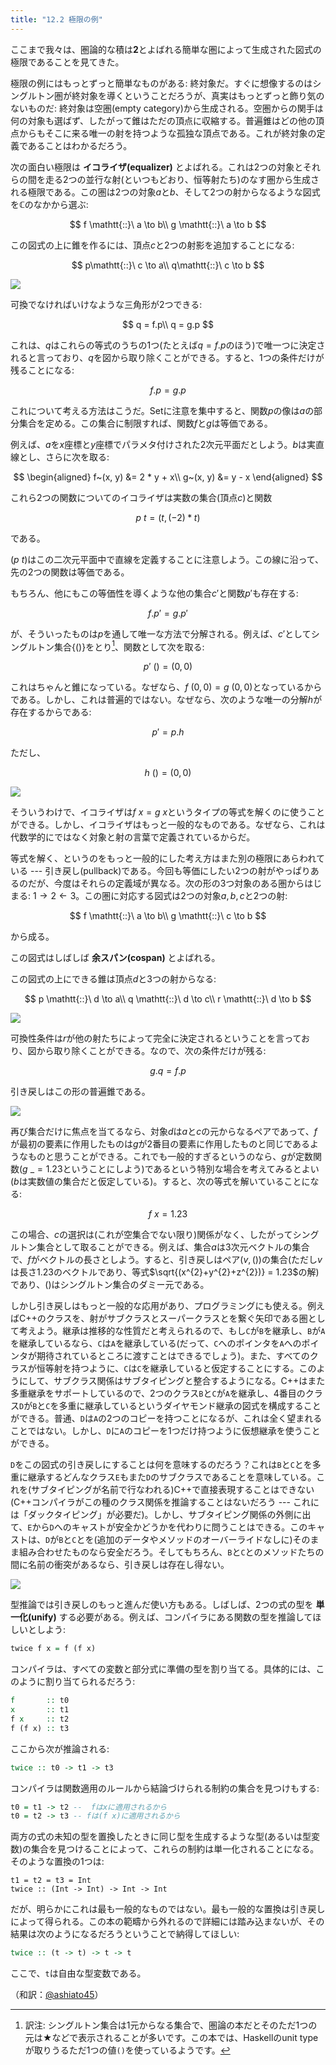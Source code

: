 ```yaml
---
title: "12.2 極限の例"
---
```


ここまで我々は、圏論的な積は$\mathbf{2}$とよばれる簡単な圏によって生成された図式の極限であることを見てきた。

極限の例にはもっとずっと簡単なものがある: 終対象だ。すぐに想像するのはシングルトン圏が終対象を導くということだろうが、真実はもっとずっと飾り気のないものだ: 終対象は空圏(empty category)から生成される。空圏からの関手は何の対象も選ばず、したがって錐はただの頂点に収縮する。普遍錐はどの他の頂点からもそこに来る唯一の射を持つような孤独な頂点である。これが終対象の定義であることはわかるだろう。

次の面白い極限は **イコライザ(equalizer)** とよばれる。これは2つの対象とそれらの間を走る2つの並行な射(といつもどおり、恒等射たち)のなす圏から生成される極限である。この圏は2つの対象$a$と$b$、そして2つの射からなるような図式を$\mathbb{C}$のなかから選ぶ:

$$
f \mathtt{::}\   a \to b\\
g \mathtt{::}\   a \to b
$$

この図式の上に錐を作るには、頂点$c$と2つの射影を追加することになる:

$$
p\mathtt{::}\   c \to a\\
q\mathtt{::}\   c \to b
$$

![](https://storage.googleapis.com/zenn-user-upload/2ulwiqlx7tvrrcxlnx64h6lf22e6)

可換でなければいけなような三角形が2つできる:

$$
q = f.p\\
q = g.p
$$

これは、$q$はこれらの等式のうちの1つ(たとえば$q=f.p$のほう)で唯一つに決定されると言っており、$q$を図から取り除くことができる。すると、1つの条件だけが残ることになる:

$$
f.p = g.p
$$

これについて考える方法はこうだ。$\mathrm{Set}$に注意を集中すると、関数$p$の像は$a$の部分集合を定める。この集合に制限すれば、関数$f$と$g$は等価である。

例えば、$a$を$x$座標と$y$座標でパラメタ付けされた2次元平面だとしよう。$b$は実直線とし、さらに次を取る:

$$
\begin{aligned}
f~(x, y) &= 2 * y + x\\
g~(x, y) &= y - x
\end{aligned}
$$

これら2つの関数についてのイコライザは実数の集合(頂点$c$)と関数

$$
p~t = (t, (-2) * t)
$$

である。

$(p~t)$はこの二次元平面中で直線を定義することに注意しよう。この線に沿って、先の2つの関数は等価である。

もちろん、他にもこの等価性を導くような他の集合$c'$と関数$p'$も存在する:

$$
f.p' = g.p'
$$

が、そういったものは$p$を通して唯一な方法で分解される。例えば、$c'$としてシングルトン集合$\{()\}$をとり[^1]、関数として次を取る:

$$
p'~() = (0, 0)
$$

これはちゃんと錐になっている。なぜなら、$f~(0, 0) = g~(0, 0)$となっているからである。しかし、これは普遍的ではない。なぜなら、次のような唯一の分解$h$が存在するからである:

$$
p' = p.h
$$

ただし、

$$
h~() = (0, 0)
$$

![](https://storage.googleapis.com/zenn-user-upload/gvkrg0yuvkc0bmgh3cnzcve39onj)

そういうわけで、イコライザは$f~x = g~x$というタイプの等式を解くのに使うことができる。しかし、イコライザはもっと一般的なものである。なぜなら、これは代数学的にではなく対象と射の言葉で定義されているからだ。

等式を解く、というのをもっと一般的にした考え方はまた別の極限にあらわれている --- 引き戻し(pullback)である。今回も等価にしたい2つの射がやっぱりあるのだが、今度はそれらの定義域が異なる。次の形の3つ対象のある圏からはじまる: $1\rightarrow2\leftarrow3$。この圏に対応する図式は2つの対象$a, b, c$と2つの射:


$$
f \mathtt{::}\   a \to b\\
g \mathtt{::}\   c \to b
$$

から成る。

この図式はしばしば **余スパン(cospan)** とよばれる。

この図式の上にできる錐は頂点$d$と3つの射からなる:

$$
p \mathtt{::}\   d \to a\\
q \mathtt{::}\   d \to c\\
r \mathtt{::}\   d \to b
$$

![](https://storage.googleapis.com/zenn-user-upload/faf3k3frh1nacp805x1frqf6fv8i)

可換性条件は$r$が他の射たちによって完全に決定されるということを言っており、図から取り除くことができる。なので、次の条件だけが残る:

$$
g.q = f.p
$$

引き戻しはこの形の普遍錐である。

![](https://storage.googleapis.com/zenn-user-upload/2fnoskqvzfk27ctkxu8k69n0qlp9)

再び集合だけに焦点を当てるなら、対象$d$は$a$と$c$の元からなるペアであって、$f$が最初の要素に作用したものは$g$が2番目の要素に作用したものと同じであるようなものと思うことができる。これでも一般的すぎるというのなら、$g$が定数関数($g~\_=1.23$ということにしよう)であるという特別な場合を考えてみるとよい($b$は実数値の集合だと仮定している)。すると、次の等式を解いていることになる:

$$
f~x = 1.23
$$

この場合、$c$の選択は(これが空集合でない限り)関係がなく、したがってシングルトン集合として取ることができる。例えば、集合$a$は3次元ベクトルの集合で、$f$がベクトルの長さとしよう。すると、引き戻しはペア$(v, ())$の集合(ただし$v$は長さ1.23のベクトルであり、等式$\sqrt{(x^{2}+y^{2}+z^{2})} = 1.23$の解)であり、$()$はシングルトン集合のダミー元である。

しかし引き戻しはもっと一般的な応用があり、プログラミングにも使える。例えばC++のクラスを、射がサブクラスとスーパークラスとを繋ぐ矢印である圏として考えよう。継承は推移的な性質だと考えられるので、もし`C`が`B`を継承し、`B`が`A`を継承しているなら、`C`は`A`を継承している(だって、`C`へのポインタを`A`へのポインタが期待されているところに渡すことはできるでしょう)。また、すべてのクラスが恒等射を持つように、`C`は`C`を継承していると仮定することにする。このようにして、サブクラス関係はサブタイピングと整合するようになる。C++はまた多重継承をサポートしているので、2つのクラス`B`と`C`が`A`を継承し、4番目のクラス`D`が`B`と`C`を多重に継承しているというダイヤモンド継承の図式を構成することができる。普通、`D`は`A`の2つのコピーを持つことになるが、これは全く望まれることではない。しかし、`D`に`A`のコピーを1つだけ持つように仮想継承を使うことができる。

`D`をこの図式の引き戻しにすることは何を意味するのだろう？これは`B`と`C`とを多重に継承するどんなクラス`E`もまた`D`のサブクラスであることを意味している。これを(サブタイピングが名前で行なわれる)C++で直接表現することはできない(C++コンパイラがこの種のクラス関係を推論することはないだろう --- これには「ダックタイピング」が必要だ)。しかし、サブタイピング関係の外側に出て、`E`から`D`へのキャストが安全かどうかを代わりに問うことはできる。このキャストは、`D`が`B`と`C`とを(追加のデータやメソッドのオーバーライドなしに)そのまま組み合わせたものなら安全だろう。そしてもちろん、`B`と`C`とのメソッドたちの間に名前の衝突があるなら、引き戻しは存在し得ない。

![](https://storage.googleapis.com/zenn-user-upload/kw3mor9ual1z1qo6kwfxm98qq3mj)

型推論では引き戻しのもっと進んだ使い方もある。しばしば、2つの式の型を **単一化(unify)** する必要がある。例えば、コンパイラにある関数の型を推論してほしいとしよう:

```haskell
twice f x = f (f x)
```

コンパイラは、すべての変数と部分式に準備の型を割り当てる。具体的には、このように割り当てられるだろう:

```haskell
f       :: t0
x       :: t1
f x     :: t2
f (f x) :: t3
```

ここから次が推論される:

```haskell
twice :: t0 -> t1 -> t3
```

コンパイラは関数適用のルールから結論づけられる制約の集合を見つけもする:

```haskell
t0 = t1 -> t2 --  fはxに適用されるから 
t0 = t2 -> t3 -- fは(f x)に適用されるから
```

両方の式の未知の型を置換したときに同じ型を生成するような型(あるいは型変数)の集合を見つけることによって、これらの制約は単一化されることになる。そのような置換の1つは:

```
t1 = t2 = t3 = Int 
twice :: (Int -> Int) -> Int -> Int
```

だが、明らかにこれは最も一般的なものではない。最も一般的な置換は引き戻しによって得られる。この本の範疇から外れるので詳細には踏み込まないが、その結果は次のようになるだろうということで納得してほしい:

```haskell
twice :: (t -> t) -> t -> t
```

ここで、`t`は自由な型変数である。


[^1]: 訳注: シングルトン集合は1元からなる集合で、圏論の本だとそのただ1つの元は★などで表示されることが多いです。この本では、Haskellのunit typeが取りうるただ1つの値``()``を使っているようです。

（和訳：[@ashiato45](https://twitter.com/ashiato45)）
